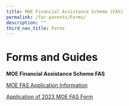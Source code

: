 ```yaml
---
title: MOE Financial Assistance Scheme (FAS)
permalink: /for-parents/Forms/
description: ""
third_nav_title: Forms
---
```




# **Forms and Guides**


**MOE Financial Assistance Scheme FAS**

[MOE FAS Application Information](https://drive.google.com/file/d/1zaR0nHluCvAAF3vP8ihksX1gKHqfQlXB/view?usp=share_link)

[Application of 2023 MOE FAS Form](https://drive.google.com/file/d/1B_hWFx0n0MKuFQ7YYcGIVEBStC8fupwM/view?usp=share_link)